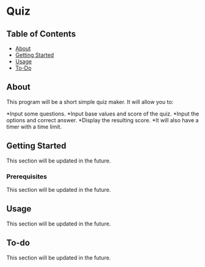 # Quiz

## Table of Contents

- [About](#about)
- [Getting Started](#getting_started)
- [Usage](#usage)
- [To-Do](#to-do)

## About <a name = "about"></a>

This program will be a short simple quiz maker. It will allow you to:

*Input some questions.
*Input base values and score of the quiz.
*Input the options and correct answer.
*Display the resulting score.
*It will also have a timer with a time limit.

## Getting Started <a name = "getting_started"></a>

This section will be updated in the future.

### Prerequisites

This section will be updated in the future.

## Usage <a name = "usage"></a>

This section will be updated in the future.

## To-do <a name = "usage"></a>

This section will be updated in the future.